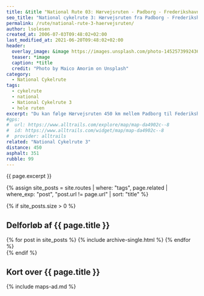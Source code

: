 ```yaml
---
title: &title "National Rute 03: Hærvejsruten - Padborg - Frederikshavn"
seo_title: "National cykelrute 3: Hærvejsruten fra Padborg - Frederikshavn"
permalink: /rute/national-rute-3-haervejsruten/
author: lsolesen
created_at: 2006-07-03T09:48:02+02:00
last_modified_at: 2021-06-20T09:48:02+02:00
header:
  overlay_image: &image https://images.unsplash.com/photo-1452573992436-6d508f200b30?ixlib=rb-1.2.1&ixid=eyJhcHBfaWQiOjEyMDd9&auto=format&fit=crop&w=1652&q=80
  teaser: *image
  caption: *title
  credit: "Photo by Maico Amorim on Unsplash"
category:
  - National Cykelrute
tags:
  - cykelrute
  - national
  - National Cykelrute 3
  - hele ruten
excerpt: "Du kan følge Hærvejsruten 450 km mellem Padborg til Federikshavn. Hærvejsruten er en historisk national cykelrute med rigtig mange oplevelser undervejs. Det fører endda over grænsen til Rendsburg i Tyskland."
#gps:
#  url: https://www.alltrails.com/explore/map/map-da4902c--8
#  id: https://www.alltrails.com/widget/map/map-da4902c--8
#  provider: alltrails
related: "National Cykelrute 3"
distance: 450
asphalt: 351
rubble: 99
---
```


{{ page.excerpt }}

{% assign site_posts = site.routes | where: "tags", page.related | where_exp: "post", "post.url != page.url" | sort: "title" %}

{% if site_posts.size > 0 %}

## Delforløb af {{ page.title }}

<div class="feature__wrapper">
  {% for post in site_posts %}
    {% include archive-single.html %}
  {% endfor %}
</div>
{% endif %}

## Kort over {{ page.title }}

{% include maps-ad.md %}
